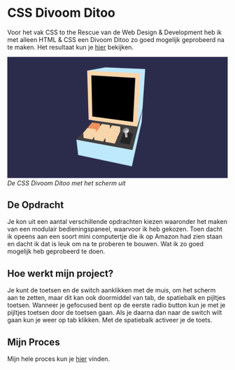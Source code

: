 # CSS Divoom Ditoo

Voor het vak CSS to the Rescue van de Web Design & Development heb ik met alleen HTML & CSS een Divoom Ditoo zo goed mogelijk geprobeerd na te maken. Het resultaat kun je [hier](https://inevdhoven.github.io/CSS-Divoom-Ditoo/) bekijken.

![CSS Divoom Ditoo](./images/css-divoom-ditoo.png)
_De CSS Divoom Ditoo met het scherm uit_

## De Opdracht

Je kon uit een aantal verschillende opdrachten kiezen waaronder het maken van een modulair bedieningspaneel, waarvoor ik heb gekozen. Toen dacht ik opeens aan een soort mini computertje die ik op Amazon had zien staan en dacht ik dat is leuk om na te proberen te bouwen. Wat ik zo goed mogelijk heb geprobeerd te doen.

## Hoe werkt mijn project?

Je kunt de toetsen en de switch aanklikken met de muis, om het scherm aan te zetten, maar dit kan ook doormiddel van tab, de spatiebalk en pijltjes toetsen. Wanneer je gefocused bent op de eerste radio button kun je met je pijltjes toetsen door de toetsen gaan. Als je daarna dan naar de switch wilt gaan kun je weer op tab klikken. Met de spatiebalk activeer je de toets.

## Mijn Proces

Mijn hele proces kun je [hier](https://smooth-freeze-4ae.notion.site/CSS-To-The-Rescue-83bc4f197b964d8a98e95837cf69e052) vinden.
